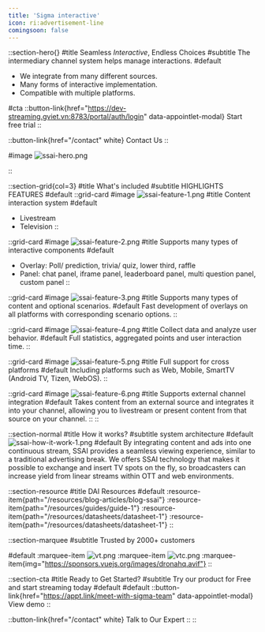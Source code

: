 ```yaml
---
title: 'Sigma interactive'
icon: ri:advertisement-line
comingsoon: false
---
```


::section-hero{}
#title
Seamless _Interactive_, Endless Choices
#subtitle
The intermediary channel system helps manage interactions.
#default
- We integrate from many different sources.
- Many forms of interactive implementation.
- Compatible with multiple platforms.

#cta
::button-link{href="https://dev-streaming.gviet.vn:8783/portal/auth/login" data-appointlet-modal}
Start free trial
::

::button-link{href="/contact" white}
Contact Us
::

#image
![ssai-hero.png](/ssai/ssai-hero.png)

::


::section-grid{col=3}
#title
What's included
#subtitle
HIGHLIGHTS FEATURES
#default
  ::grid-card
  #image
  ![ssai-feature-1.png](/ssai/ssai-feature-1.png)
  #title
  Content interaction system
  #default
  - Livestream
  - Television 
  ::

  ::grid-card
  #image
  ![ssai-feature-2.png](/ssai/ssai-feature-2.png)
  #title
  Supports many types of interactive components
  #default
  - Overlay: Poll/ prediction, trivia/ quiz, lower third, raffle
  - Panel: chat panel, iframe panel, leaderboard panel, multi question panel, custom panel
  ::

  ::grid-card
  #image
  ![ssai-feature-3.png](/ssai/ssai-feature-3.png)
  #title
  Supports many types of content and optional scenarios.
  #default
  Fast development of overlays on all platforms with corresponding scenario options.
  ::

  ::grid-card
  #image
  ![ssai-feature-4.png](/ssai/ssai-feature-4.png)
  #title
  Collect data and analyze user behavior.
  #default
  Full statistics, aggregated points and user interaction time.
  ::

  ::grid-card
  #image
  ![ssai-feature-5.png](/ssai/ssai-feature-5.png)
  #title
  Full support for cross platforms
  #default
  Including platforms such as Web, Mobile, SmartTV (Android TV, Tizen, WebOS).
  ::

  ::grid-card
  #image
  ![ssai-feature-6.png](/ssai/ssai-feature-6.png)
  #title
  Supports external channel integration
  #default
  Takes content from an external source and integrates it into your channel, allowing you to livestream or present content from that source on your channel.
  ::
::

::section-normal
#title
How it works?
#subtitle
system architecture
#default
![ssai-how-it-work-1.png](/ssai/ssai-how-it-work-1.png)
#default
By integrating content and ads into one continuous stream, SSAI provides a seamless viewing experience, similar to a traditional advertising break. We offers SSAI technology that makes it possible to exchange and insert TV spots on the fly, so broadcasters can increase yield from linear streams within OTT and web environments.

::section-resource
#title
DAI Resources
#default
:resource-item{path="/resources/blog-articles/blog-ssai"}
:resource-item{path="/resources/guides/guide-1"}
:resource-item{path="/resources/datasheets/datasheet-1"}
:resource-item{path="/resources/datasheets/datasheet-1"}
::

::section-marquee
#subtitle
Trusted by 2000+ customers

#default
:marquee-item
![vt.png](/testimonial/vt.png)
:marquee-item
![vtc.png](/testimonial/vtc.png)
:marquee-item{img="https://sponsors.vuejs.org/images/dronahq.avif"}
::


::section-cta
#title
Ready to Get Started?
#subtitle
Try our product for Free and start streaming today
#default
#default
::button-link{href="https://appt.link/meet-with-sigma-team" data-appointlet-modal}
View demo
::

::button-link{href="/contact" white}
  Talk to Our Expert
::
::
